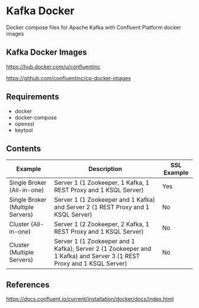 # Kafka Docker
Docker compose files for Apache Kafka with Confluent Platform docker images

## Kafka Docker Images
https://hub.docker.com/u/confluentinc

https://github.com/confluentinc/cp-docker-images

## Requirements
- docker
- docker-compose
- openssl
- keytool

## Contents
| Example | Description | SSL Example |
| ------ | ------ | ------ |
| Single Broker (All-in-one) | Server 1 (1 Zookeeper, 1 Kafka, 1 REST Proxy and 1 KSQL Server) | Yes |
| Single Broker (Multiple Servers) | Server 1 (1 Zookeeper and 1 Kafka) and Server 2 (1 REST Proxy and 1 KSQL Server)  | No |
| Cluster (All-in-one) | Server 1 (2 Zookeeper, 2 Kafka, 1 REST Proxy and 1 KSQL Server)  | No |
| Cluster (Multiple Servers) | Server 1 (1 Zookeeper and 1 Kafka), Server 2 (1 Zookeeper and 1 Kafka) and Server 3 (1 REST Proxy and 1 KSQL Server) | No |

## References
https://docs.confluent.io/current/installation/docker/docs/index.html
